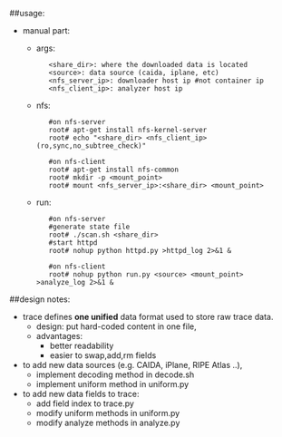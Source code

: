 ##usage:
 * manual part:
   * args:
		
			<share_dir>: where the downloaded data is located
			<source>: data source (caida, iplane, etc)
			<nfs_server_ip>: downloader host ip #not container ip
			<nfs_client_ip>: analyzer host ip
   * nfs:
		
			#on nfs-server
			root# apt-get install nfs-kernel-server
			root# echo "<share_dir>	<nfs_client_ip>(ro,sync,no_subtree_check)"
			
			#on nfs-client
			root# apt-get install nfs-common
			root# mkdir -p <mount_point>
			root# mount <nfs_server_ip>:<share_dir> <mount_point>
   * run:

			#on nfs-server
			#generate state file
			root# ./scan.sh <share_dir>
			#start httpd
			root# nohup python httpd.py >httpd_log 2>&1 &
			
			#on nfs-client
			root# nohup python run.py <source> <mount_point> >analyze_log 2>&1 &
		
##design notes:
 * trace defines **one unified** data format used to store raw trace data.
   * design: put hard-coded content in one file,
   * advantages:
     * better readability
     * easier to swap,add,rm fields
 * to add new data sources (e.g. CAIDA, iPlane, RIPE Atlas ..),
   * implement decoding method in decode.sh
   * implement uniform method in uniform.py
 * to add new data fields to trace:
   * add field index to trace.py
   * modify uniform methods in uniform.py
   * modify analyze methods in analyze.py
